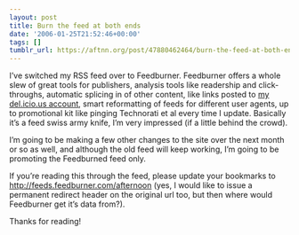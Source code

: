 ```yaml
---
layout: post
title: Burn the feed at both ends
date: '2006-01-25T21:52:46+00:00'
tags: []
tumblr_url: https://aftnn.org/post/47880462464/burn-the-feed-at-both-ends
---
```

<p>I&rsquo;ve switched my RSS feed over to Feedburner. Feedburner offers a whole slew of great tools for publishers, analysis tools like readership and click-throughs, automatic splicing in of other content, like links posted to <a href="http://del.icio.us/afternoon/">my del.icio.us account</a>, smart reformatting of feeds for different user agents, up to promotional kit like pinging Technorati et al every time I update. Basically it&rsquo;s a feed swiss army knife, I&rsquo;m very impressed (if a little behind the crowd).</p>
<p>I&rsquo;m going to be making a few other changes to the site over the next month or so as well, and although the old feed will keep working, I&rsquo;m going to be promoting the Feedburned feed only.</p>
<p>If you&rsquo;re reading this through the feed, please update your bookmarks to <a href="http://feeds.feedburner.com/afternoon">http://feeds.feedburner.com/afternoon</a> (yes, I would like to issue a permanent redirect header on the original url too, but then where would Feedburner get it&rsquo;s data from?).</p>
<p>Thanks for reading!</p>
